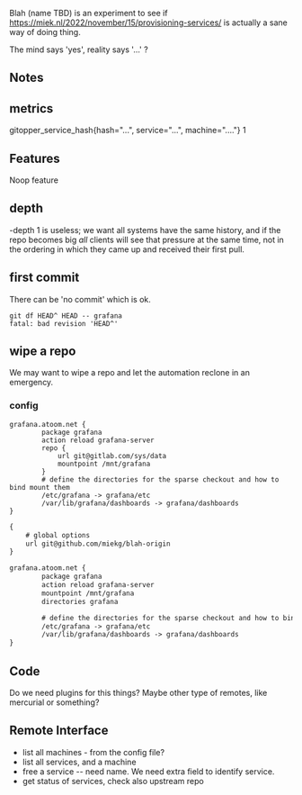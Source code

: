 Blah (name TBD) is an experiment to see if https://miek.nl/2022/november/15/provisioning-services/
is actually a sane way of doing thing.

The mind says 'yes', reality says '...' ?

## Notes

## metrics

gitopper_service_hash{hash="...", service="...", machine="...."} 1

## Features

Noop feature

## depth

-depth 1 is useless;
we want all systems have the same history, and if the repo becomes big *all* clients will see that
pressure at the same time, not in the ordering in which they came up and received their first pull.

## first commit

There can be 'no commit' which is ok.

~~~
git df HEAD^ HEAD -- grafana
fatal: bad revision 'HEAD^'
~~~

## wipe a repo

We may want to wipe a repo and let the automation reclone in an emergency.

### config

~~~
grafana.atoom.net {
        package grafana
        action reload grafana-server
        repo {
            url git@gitlab.com/sys/data
            mountpoint /mnt/grafana
        }
        # define the directories for the sparse checkout and how to bind mount them
        /etc/grafana -> grafana/etc
        /var/lib/grafana/dashboards -> grafana/dashboards
}
~~~

~~~ txt
{
    # global options
    url git@github.com/miekg/blah-origin
}

grafana.atoom.net {
        package grafana
        action reload grafana-server
        mountpoint /mnt/grafana
        directories grafana

        # define the directories for the sparse checkout and how to bind mount them
        /etc/grafana -> grafana/etc
        /var/lib/grafana/dashboards -> grafana/dashboards
}
~~~

## Code

Do we need plugins for this things? Maybe other type of remotes, like mercurial or something?

## Remote Interface

- list all machines - from the config file?
- list all services, and a machine
- free a service -- need name. We need extra field to identify service.
- get status of services, check also upstream repo
